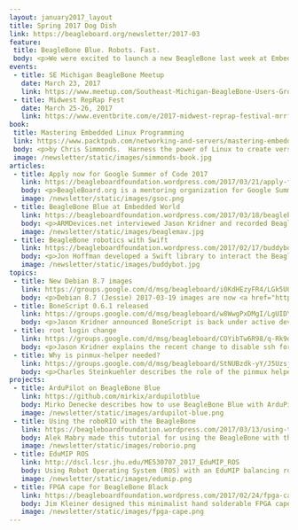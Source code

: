 ```yaml
---
layout: january2017_layout
title: Spring 2017 Dog Dish
link: https://beagleboard.org/newsletter/2017-03
feature:
 title: BeagleBone Blue. Robots. Fast.
 body: <p>We were excited to launch a new BeagleBone last week at Embedded World&#58; <strong><a href="http://beagleboard.org/blue/">BeagleBone Blue</a></strong> is a complete, Linux-enabled robotics computer. Community-supported and fully open-source, the real-time performance, flexible networking and rich set of robotics-oriented peripherals make building mobile robots quick and affordable.</p> <p><a href="http://beagleboard.org/blue/"><img src="/newsletter/static/images/beaglebone-blue-small.jpg" alt="photo of BeagleBone Blue"></a></p> <p>Learn more about the BeagleBone Blue in a <a href="https://www.youtube.com/watch?v=GxmjygZlnJw">quick board tour by Jason Kridner</a>. Schematics, PCB layout and Bill of Materials for the BeagleBone Blue are available on <a href="https://github.com/beagleboard/beaglebone-blue/">GitHub</a>.</p> <p>BeagleBone Blue is available from <a href="https://www.arrow.com/en/products/bbblue/beagleboardorg">Arrow</a>, <a href="https://www.element14.com/community/docs/DOC-84044">Element14</a> and <a href="http://www.mouser.com/new/beagleboardorg/beaglebone-blue/">Mouser</a>. Compatible accessories such as robot chassis and cable assemblies are listed on the <a href="https://github.com/beagleboard/beaglebone-blue/wiki/Accessories">BeagleBone Blue wiki</a>. <p><em><strong>&mdash;Christine Long</strong>, Executive Director</em></p>
events:
 - title: SE Michigan BeagleBone Meetup 
   date: March 23, 2017
   link: https://www.meetup.com/Southeast-Michigan-BeagleBone-Users-Group/
 - title: Midwest RepRap Fest
   date: March 25-26, 2017
   link: https://www.eventbrite.com/e/2017-midwest-reprap-festival-mrrf2017-aka-mrrf-tickets-28382784673
book:
 title: Mastering Embedded Linux Programming
 link: https://www.packtpub.com/networking-and-servers/mastering-embedded-linux-programming
 body: <p>by Chris Simmonds.  Harness the power of Linux to create versatile and robust embedded solutions</p>
 image: /newsletter/static/images/simmonds-book.jpg
articles:
 - title: Apply now for Google Summer of Code 2017
   link: https://beagleboardfoundation.wordpress.com/2017/03/21/apply-for-google-summer-of-code/
   body: <p>BeagleBoard.org is a mentoring organization for Google Summer of Code 2017. The deadline for students to apply is April 3rd.</p>
   image: /newsletter/static/images/gsoc.png
 - title: BeagleBone Blue at Embedded World
   link: https://beagleboardfoundation.wordpress.com/2017/03/18/beaglebone-blue-at-embedded-world/
   body: <p>ARMDevices.net interviewed Jason Kridner and recorded BeagleBone Blue demos in our Embedded World booth.</p>
   image: /newsletter/static/images/beaglemav.jpg
 - title: BeagleBone robotics with Swift 
   link: https://beagleboardfoundation.wordpress.com/2017/02/17/buddybot-first-robot-programmed-in-swift/
   body: <p>Jon Hoffman developed a Swift library to interact the BeagleBone's I/O pins, and he used the library to create BuddyBot, the 1st robot programmed in Swift.</p>
   image: /newsletter/static/images/buddybot.jpg
topics:
 - title: New Debian 8.7 images
   link: https://groups.google.com/d/msg/beagleboard/i0KdHEzyFR4/LGk5U0hyBwAJ
   body: <p>Debian 8.7 (Jessie) 2017-03-19 images are now <a href="https://beagleboard.org/latest-images">published</a>. Windows and Mac users no longer need to install drivers for USB networking.</p>
 - title: BoneScript 0.6.1 released
   link: https://groups.google.com/d/msg/beagleboard/w8WwgPxDMgI/LgUIDYFJCgAJ
   body: <p>Jason Kridner announced BoneScript is back under active development.</p>
 - title: root login change
   link: https://groups.google.com/d/msg/beagleboard/COYibTw6R98/q-Rk9o-IAQAJ
   body: <p>Jason Kridner explains the recent change to disable ssh for root by default.</p>
 - title: Why is pinmux-helper needed?
   link: https://groups.google.com/d/msg/beagleboard/StNUBzdk-yY/J5UzsjTCBAAJ
   body: <p>Charles Steinkuehler describes the role of the pinmux helper driver.</p>
projects:
 - title: ArduPilot on BeagleBone Blue
   link: https://github.com/mirkix/ardupilotblue
   body: Mirko Denecke describes how to use BeagleBone Blue with ArduPilot
   image: /newsletter/static/images/ardupilot-blue.png
 - title: Using the roboRIO with the BeagleBone
   link: https://beagleboardfoundation.wordpress.com/2017/03/13/using-the-roborio-with-the-beaglebone/ 
   body: Alek Mabry made this tutorial for using the BeagleBone with the roboRIO for FIRST Robotics Competition (FRC)
   image: /newsletter/static/images/roborio.png
 - title: EduMIP ROS
   link: http://dscl.lcsr.jhu.edu/ME530707_2017_EduMIP_ROS
   body: Using Robot Operating System (ROS) with an EduMIP balancing robot
   image: /newsletter/static/images/edumip.png
 - title: FPGA cape for BeagleBone Black
   link: https://beagleboardfoundation.wordpress.com/2017/02/24/fpga-cape-for-beaglebone-black/
   body: Jim Kleiner designed this minimalist hand solderable FPGA cape for the BeagleBone Black
   image: /newsletter/static/images/fpga-cape.png
---
```

